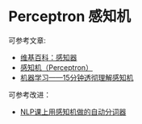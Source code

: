 # Perceptron 感知机
可参考文章:
- [维基百科：感知器](https://zh.wikipedia.org/wiki/%E6%84%9F%E7%9F%A5%E5%99%A8)
- [感知机（Perceptron）](https://www.zybuluo.com/Duanxx/note/425280)
- [机器学习——15分钟透彻理解感知机](https://blog.csdn.net/yxhlfx/article/details/79093456)

可参考改进：
- [NLP课上用感知机做的自动分词器](https://github.com/KamijouToumaKun/WordSegmentation)